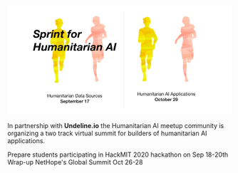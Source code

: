 ![](https://github.com/Brentophillips/Drafts/blob/master/summitpic.png)

In partnership with **Undeline.io** the Humanitarian AI meetup community is organizing a two track virtual summit for builders of humanitarian AI applications.

Prepare students participating in HackMIT 2020 hackathon on Sep 18-20th
Wrap-up NetHope's Global Summit Oct 26-28
